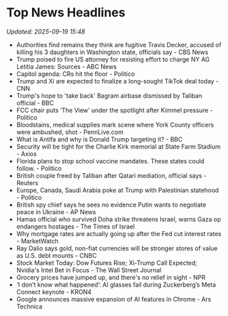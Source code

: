 # Top News Headlines

_Updated: 2025-09-19 15:48_

- Authorities find remains they think are fugitive Travis Decker, accused of killing his 3 daughters in Washington state, officials say - CBS News
- Trump poised to fire US attorney for resisting effort to charge NY AG Letitia James: Sources - ABC News
- Capitol agenda: CRs hit the floor - Politico
- Trump and Xi are expected to finalize a long-sought TikTok deal today - CNN
- Trump's hope to 'take back' Bagram airbase dismissed by Taliban official - BBC
- FCC chair puts ‘The View’ under the spotlight after Kimmel pressure - Politico
- Bloodstains, medical supplies mark scene where York County officers were ambushed, shot - PennLive.com
- What is Antifa and why is Donald Trump targeting it? - BBC
- Security will be tight for the Charlie Kirk memorial at State Farm Stadium - Axios
- Florida plans to stop school vaccine mandates. These states could follow. - Politico
- British couple freed by Taliban after Qatari mediation, official says - Reuters
- Europe, Canada, Saudi Arabia poke at Trump with Palestinian statehood - Politico
- British spy chief says he sees no evidence Putin wants to negotiate peace in Ukraine - AP News
- Hamas official who survived Doha strike threatens Israel, warns Gaza op endangers hostages - The Times of Israel
- Why mortgage rates are actually going up after the Fed cut interest rates - MarketWatch
- Ray Dalio says gold, non-fiat currencies will be stronger stores of value as U.S. debt mounts - CNBC
- Stock Market Today: Dow Futures Rise; Xi-Trump Call Expected; Nvidia's Intel Bet in Focus - The Wall Street Journal
- Grocery prices have jumped up, and there's no relief in sight - NPR
- ‘I don’t know what happened’: AI glasses fail during Zuckerberg’s Meta Connect keynote - KRON4
- Google announces massive expansion of AI features in Chrome - Ars Technica